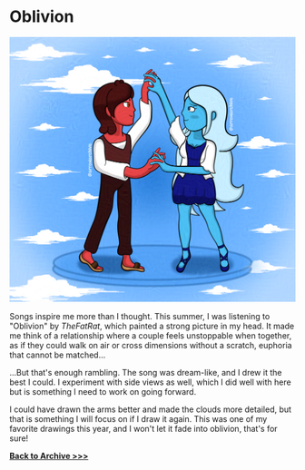 # Oblivion

<img src="https://raw.githubusercontent.com/arrowarchive/The-Arrowarchive/master/docs/images/SPACE/oblivion.png" alt="Take me to Oblivion"
     onContextMenu="return false;">

Songs inspire me more than I thought. This summer, I was listening to "Oblivion" by *TheFatRat*, which painted a strong picture in my head. It made me think of a relationship where a couple feels unstoppable when together, as if they could walk on air or cross dimensions without a scratch, euphoria that cannot be matched...

...But that's enough rambling. The song was dream-like, and I drew it the best I could. I experiment with side views as well, which I did well with here but is something I need to work on going forward. 

I could have drawn the arms better and made the clouds more detailed, but that is something I will focus on if I draw it again. This was one of my favorite drawings this year, and I won't let it fade into oblivion, that's for sure!

**[Back to Archive >>>](https://arrowarchive.github.io/The-Arrowarchive/gallery)**
